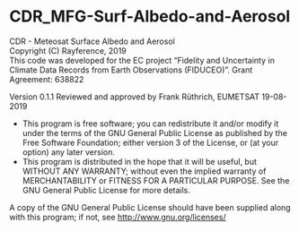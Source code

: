 # CDR_MFG-Surf-Albedo-and-Aerosol  
CDR - Meteosat Surface Albedo and Aerosol  
 Copyright (C) Rayference, 2019  
This code was developed for the EC project “Fidelity and Uncertainty in   
Climate Data Records from Earth Observations (FIDUCEO)”. 
Grant Agreement: 638822  
  
Version 0.1.1 Reviewed and approved by Frank Rüthrich, EUMETSAT 19-08-2019  
  
 * This program is free software; you can redistribute it and/or modify it
under the terms of the GNU General Public License as published by the Free
Software Foundation; either version 3 of the License, or (at your option)
any later version.  
 * This program is distributed in the hope that it will be useful, but WITHOUT
ANY WARRANTY; without even the implied warranty of MERCHANTABILITY or
FITNESS FOR A PARTICULAR PURPOSE. See the GNU General Public License for
more details.  
  
A copy of the GNU General Public License should have been supplied along
with this program; if not, see http://www.gnu.org/licenses/  


